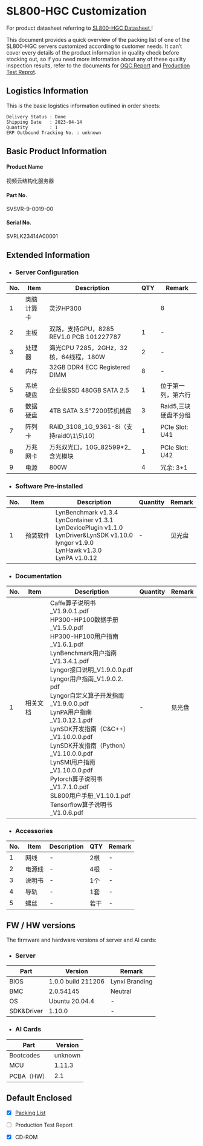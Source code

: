 # SL800-HGC Customization

For product datasheet referring to [SL800-HGC Datasheet ](https://www.lynxi.com)!

This document provides a quick overview of  the packing list of one of the SL800-HGC servers customized according to customer needs. It can’t cover every details of the product information in quality check before stocking out, so if you need  more information about any of these quality inspection results, refer to the documents for [OQC Report](https://www.lynxi.com/) and [Production Test Reprot](https://www.lynxi.com).

## Logistics Information

This is the basic logistics information  outlined in order sheets:

	Delivery Status : Done
	Shipping Date   : 2023-04-14
	Quantity        : 1
	ERP Outbound Tracking No. : unknown

## Basic Product Information

#### Product Name
视频云结构化服务器
#### Part No.
SVSVR-9-0019-00
#### Serial No.
SVRLK23414A00001

## Extended Information


- ### Server Configuration

| No. | Item | Description | QTY | Remark |
|--------| ----------- | ----------- |----------- |----------- |
|1| 类脑计算卡 | 灵汐HP300 || 8 |PCIe Slots:</br> U9 U10 U21 U22 U24 U26 U28 U30|
|2| 主板 | 双路，支持GPU，8285 REV1.0 PCB 101227787 |1 | - |
|3| 处理器 | 海光CPU 7285，2GHz，32核，64线程，180W |2 | - |
|4| 内存 | 32GB DDR4 ECC Registered DIMM |8 | - |
|5| 系统硬盘 | 企业级SSD 480GB SATA 2.5 |1 | 位于第一列，第六行 |
|6| 数据硬盘 | 4TB SATA 3.5"7200转机械盘 |3 | Raid5,三块硬盘不分组|
|7| 阵列卡 | RAID_3108_1G_9361-8i（支持raid0\1\5\10） |1 | PCIe Slot: U41 |
|8| 万兆网卡 | 万兆双光口，10G_82599*2_含光模块 |1 | PCIe Slot: U42 |
|9| 电源 | 800W |4|冗余: 3+1|

- ### Software Pre-installed

| No. | Item | Description | Quantity | Remark |
|--------| ----------- | ----------- |----------- |----------- |
|1| 预装软件 | LynBenchmark v1.3.4 <br> LynContainer v1.3.1 <br> LynDevicePlugin v1.1.0 <br> LynDriver&LynSDK v1.10.0 <br> lyngor v1.9.0 <br> LynHawk v1.3.0 <br> LynPA v1.0.12  | - | 见光盘 |

- ### Documentation

| No. | Item | Description | Quantity | Remark |
|--------| ----------- | ----------- |----------- |----------- |
|1| 相关文档 | Caffe算子说明书_V1.9.0.1.pdf<br> HP300-HP100数据手册_V1.5.0.pdf<br> HP300-HP100用户指南_V1.6.1.pdf <br> LynBenchmark用户指南_V1.3.4.1.pdf<br>Lyngor接口说明_V1.9.0.0.pdf<br>Lyngor用户指南_V1.9.0.2. pdf<br>Lyngor自定义算子开发指南_V1.9.0.0.pdf<br>LynPA用户指南_V1.0.12.1.pdf<br>LynSDK开发指南（C&C++）_V1.10.0.0.pdf<br>LynSDK开发指南（Python）_V1.10.0.0.pdf<br>LynSMI用户指南_V1.10.0.0.pdf<br>Pytorch算子说明书_V1.7.1.0.pdf<br>SL800用户手册_V1.10.1.pdf <br> Tensorflow算子说明书_V1.0.6.pdf | - | 见光盘 |

- ### Accessories

| No. | Item | Description | QTY | Remark |
|--------| ----------- | ----------- |----------- |----------- |
|1| 网线 | -| 2根 | - |
|2| 电源线 | - |4根 | - |
|3| 说明书 | - |1个 | - |
|4| 导轨 | - |1套 | - |
|5| 螺丝 | - |若干 | - |

## FW / HW versions
The firmware and hardware versions of server and AI cards:
- ### Server

| Part | Version |Remark|
| ----------- | ----------- | ----------|
| BIOS        | 1.0.0 build 211206     |  Lynxi Branding        |
| BMC | 2.0.54145 | Neutral |
| OS | Ubuntu 20.04.4 | - |
| SDK&Driver | 1.10.0 |-|

- ### AI Cards

| Part | Version |
| ----------- | ----------- |
| Bootcodes        | unknown |
| MCU | 1.11.3 |
| PCBA（HW） | 2.1 |

## Default Enclosed

- [x] [Packing List](https://www.lynxi.com)
- [ ] Production Test Report
- [x] CD-ROM

